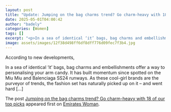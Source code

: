 ```yaml
---
layout: post
title: "Update: Jumping on the bag charms trend? Go charm-heavy with 18 of our top picks"
date: 2025-05-01T04:00:42
author: "badely"
categories: [Women]
tags: []
excerpt: "<p>In a sea of identical ‘it’ bags, bag charms and embellishments offer a way to personalising your arm candy. It has built momentum since spotted on "
image: assets/images/12f38d498ff6df8dff776d09fec7f3b4.jpg
---
```


According to new developments, <p>In a sea of identical ‘it’ bags, bag charms and embellishments offer a way to personalising your arm candy. It has built momentum since spotted on the Miu Miu and Balenciaga SS24 runways. As these cool-girl brands are the purveyor of trends, the fashion set has naturally picked up on it &#8211; and went hard [&#8230;]</p>
<p>The post <a href="https://emirateswoman.com/jumping-on-the-bag-charms-trend-go-charm-heavy-with-18-of-our-top-picks/" rel="nofollow">Jumping on the bag charms trend? Go charm-heavy with 18 of our top picks</a> appeared first on <a href="https://emirateswoman.com" rel="nofollow">Emirates Woman</a>.</p>

